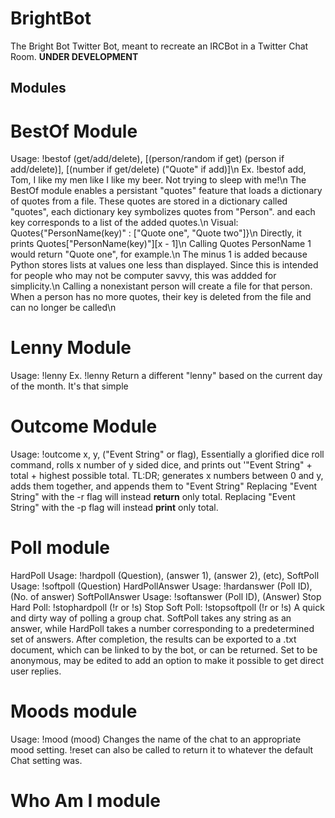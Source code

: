 # BrightBot
The Bright Bot Twitter Bot, meant to recreate an IRCBot in a Twitter Chat Room. **UNDER DEVELOPMENT**

## Modules
# BestOf Module
Usage: !bestof (get/add/delete), [(person/random if get) (person if add/delete)], [(number if get/delete) ("Quote" if add)]\n
Ex. !bestof add, Tom, I like my men like I like my beer. Not trying to sleep with me!\n
The BestOf module enables a persistant "quotes" feature that loads a dictionary of quotes from a file. These quotes are stored in  a dictionary called "quotes", each dictionary key symbolizes quotes from "Person". and each key corresponds to a list of the added quotes.\n
Visual: Quotes{"PersonName(key)" : ["Quote one", "Quote two"]}\n
Directly, it prints Quotes["PersonName(key)"][x - 1]\n
Calling Quotes PersonName 1 would return "Quote one", for example.\n
The minus 1 is added because Python stores lists at values one less than displayed. Since this is intended for people who may not be computer savvy, this was addded for simplicity.\n
Calling a nonexistant person will create a file for that person. When a person has no more quotes, their key is deleted from the file and can no longer be called\n

# Lenny Module
Usage: !lenny
Ex. !lenny
Return a different "lenny" based on the current day of the month. It's that simple

# Outcome Module
Usage: !outcome x, y, ("Event String" or flag),
Essentially a glorified dice roll command, rolls x number of y sided dice, and prints out '"Event String" + total + highest possible total. TL:DR; generates x numbers between 0 and y, adds them together, and appends them to  "Event String"
Replacing "Event String" with the -r flag will instead **return** only total.
Replacing "Event String" with the -p flag will instead **print** only total.

# Poll module
HardPoll Usage: !hardpoll (Question), (answer 1), (answer 2), (etc),
SoftPoll Usage: !softpoll (Question)
HardPollAnswer Usage: !hardanswer (Poll ID), (No. of answer)
SoftPollAnswer Usage: !softanswer (Poll ID), (Answer)
Stop Hard Poll: !stophardpoll (!r or !s)
Stop Soft Poll: !stopsoftpoll (!r  or !s)
A quick and dirty way of polling a group chat. SoftPoll takes any string as an answer, while HardPoll takes a number corresponding to a predetermined set of answers. After completion, the results can be exported to a .txt document, which can be linked to by the bot, or can be returned. Set to be anonymous, may be edited to add an option to make it possible to get direct user replies.

# Moods module
Usage: !mood (mood)
Changes the name of the chat to an appropriate mood setting. !reset can also be called to return it to whatever the default Chat setting was. 

# Who Am I module


